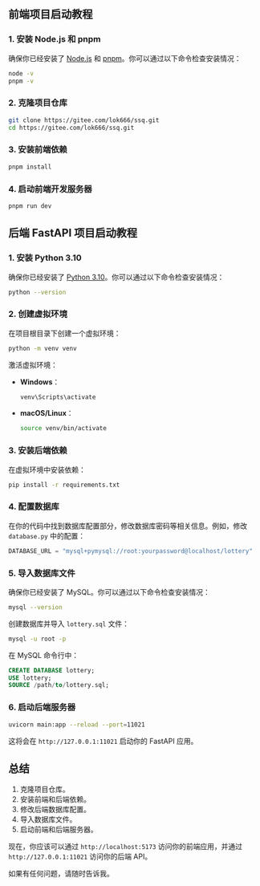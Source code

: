 ## 前端项目启动教程

### 1. 安装 Node.js 和 pnpm

确保你已经安装了 [Node.js](https://nodejs.org/) 和 [pnpm](https://pnpm.io/)。你可以通过以下命令检查安装情况：

```bash
node -v
pnpm -v
```

### 2. 克隆项目仓库

```bash
git clone https://gitee.com/lok666/ssq.git
cd https://gitee.com/lok666/ssq.git
```

### 3. 安装前端依赖

```bash
pnpm install
```

### 4. 启动前端开发服务器

```bash
pnpm run dev
```

## 后端 FastAPI 项目启动教程

### 1. 安装 Python 3.10

确保你已经安装了 [Python 3.10](https://www.python.org/downloads/)。你可以通过以下命令检查安装情况：

```bash
python --version
```

### 2. 创建虚拟环境

在项目根目录下创建一个虚拟环境：

```bash
python -m venv venv
```

激活虚拟环境：

- **Windows**：

  ```bash
  venv\Scripts\activate
  ```

- **macOS/Linux**：

  ```bash
  source venv/bin/activate
  ```

### 3. 安装后端依赖

在虚拟环境中安装依赖：

```bash
pip install -r requirements.txt
```

### 4. 配置数据库

在你的代码中找到数据库配置部分，修改数据库密码等相关信息。例如，修改 `database.py` 中的配置：

```python
DATABASE_URL = "mysql+pymysql://root:yourpassword@localhost/lottery"
```

### 5. 导入数据库文件

确保你已经安装了 MySQL。你可以通过以下命令检查安装情况：

```bash
mysql --version
```

创建数据库并导入 `lottery.sql` 文件：

```bash
mysql -u root -p
```

在 MySQL 命令行中：

```sql
CREATE DATABASE lottery;
USE lottery;
SOURCE /path/to/lottery.sql;
```

### 6. 启动后端服务器

```bash
uvicorn main:app --reload --port=11021
```

这将会在 `http://127.0.0.1:11021` 启动你的 FastAPI 应用。

## 总结

1. 克隆项目仓库。
2. 安装前端和后端依赖。
3. 修改后端数据库配置。
4. 导入数据库文件。
5. 启动前端和后端服务器。

现在，你应该可以通过 `http://localhost:5173` 访问你的前端应用，并通过 `http://127.0.0.1:11021` 访问你的后端 API。

如果有任何问题，请随时告诉我。